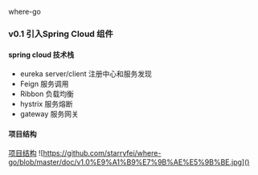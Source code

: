 where-go

### v0.1 引入Spring Cloud 组件

#### spring cloud 技术栈
- eureka server/client 注册中心和服务发现
- Feign 服务调用
- Ribbon 负载均衡 
- hystrix 服务熔断
- gateway 服务网关


#### 项目结构
[项目结构](https://github.com/starryfei/where-go/blob/master/doc/v1.0%E9%A1%B9%E7%9B%AE%E5%9B%BE.jpg)
![https://github.com/starryfei/where-go/blob/master/doc/v1.0%E9%A1%B9%E7%9B%AE%E5%9B%BE.jpg]()



